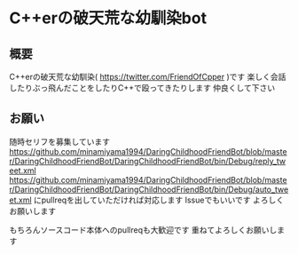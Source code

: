 # C++erの破天荒な幼馴染bot

## 概要

C++erの破天荒な幼馴染( https://twitter.com/FriendOfCpper )です
楽しく会話したりぶっ飛んだことをしたりC++で殴ってきたりします
仲良くして下さい

## お願い

随時セリフを募集しています
https://github.com/minamiyama1994/DaringChildhoodFriendBot/blob/master/DaringChildhoodFriendBot/DaringChildhoodFriendBot/bin/Debug/reply_tweet.xml
https://github.com/minamiyama1994/DaringChildhoodFriendBot/blob/master/DaringChildhoodFriendBot/DaringChildhoodFriendBot/bin/Debug/auto_tweet.xml
にpullreqを出していただければ対応します
Issueでもいいです
よろしくお願いします

もちろんソースコード本体へのpullreqも大歓迎です
重ねてよろしくお願いします